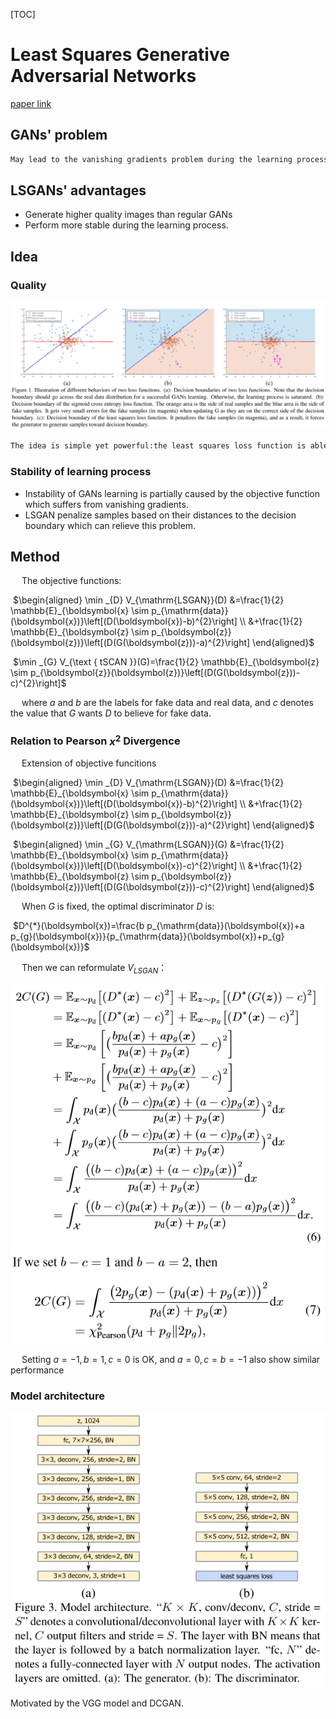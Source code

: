 [TOC]

# Least Squares Generative Adversarial Networks

[paper link](http://openaccess.thecvf.com/content_iccv_2017/html/Mao_Least_Squares_Generative_ICCV_2017_paper.html)

## GANs' problem

```latex
May lead to the vanishing gradients problem during the learning process.
```

## LSGANs'  advantages

- Generate higher quality images than regular GANs
- Perform more stable during the learning process.

## Idea
### Quality
![](https://github.com/heiretodemon/GAN/blob/master/LSGAN/1.png)

```latex
The idea is simple yet powerful:the least squares loss function is able to move the fake samples toward the decision boundary, because the least squares loss function penalizes samples that lie in a long way on the correct side of the decision boundary. As figure shows, the least squares loss function will penalize the fake samples and pull them toward the decision boundary even though they are correctly classified.
```

### Stability of learning process

- Instability of GANs learning is partially caused by the objective function which suffers from vanishing gradients.
- LSGAN penalize samples based on their distances to the decision boundary which can relieve this problem.

## Method
&emsp; The objective functions:

​                     $\begin{aligned} \min _{D} V_{\mathrm{LSGAN}}(D) &=\frac{1}{2} \mathbb{E}_{\boldsymbol{x} \sim p_{\mathrm{data}}(\boldsymbol{x})}\left[(D(\boldsymbol{x})-b)^{2}\right] \\ &+\frac{1}{2} \mathbb{E}_{\boldsymbol{z} \sim p_{\boldsymbol{z}}(\boldsymbol{z})}\left[(D(G(\boldsymbol{z}))-a)^{2}\right] \end{aligned}$

​                      $\min _{G} V_{\text { tSCAN }}(G)=\frac{1}{2} \mathbb{E}_{\boldsymbol{z} \sim p_{\boldsymbol{z}}(\boldsymbol{z})}\left[(D(G(\boldsymbol{z}))-c)^{2}\right]$

&emsp; where $a$ and $b$ are the labels for fake data and real data, and $c$ denotes the value that $G$ wants $D$ to believe for fake data.

### Relation to Pearson $x^2$ Divergence

&emsp; Extension of objective funcitions

​                          $\begin{aligned} \min _{D} V_{\mathrm{LSGAN}}(D) &=\frac{1}{2} \mathbb{E}_{\boldsymbol{x} \sim p_{\mathrm{data}}(\boldsymbol{x})}\left[(D(\boldsymbol{x})-b)^{2}\right] \\ &+\frac{1}{2} \mathbb{E}_{\boldsymbol{z} \sim p_{\boldsymbol{z}}(\boldsymbol{z})}\left[(D(G(\boldsymbol{z}))-a)^{2}\right] \end{aligned}$

​                          $\begin{aligned} \min _{G} V_{\mathrm{LSGAN}}(G) &=\frac{1}{2} \mathbb{E}_{\boldsymbol{x} \sim p_{\mathrm{data}}(\boldsymbol{x})}\left[(D(\boldsymbol{x})-c)^{2}\right] \\ &+\frac{1}{2} \mathbb{E}_{\boldsymbol{z} \sim p_{\boldsymbol{z}}(\boldsymbol{z})}\left[(D(G(\boldsymbol{z}))-c)^{2}\right] \end{aligned}$

&emsp; When $G$ is fixed, the optimal discriminator $D$ is:

​                           $D^{*}(\boldsymbol{x})=\frac{b p_{\mathrm{data}}(\boldsymbol{x})+a p_{g}(\boldsymbol{x})}{p_{\mathrm{data}}(\boldsymbol{x})+p_{g}(\boldsymbol{x})}​$

&emsp; Then we can reformulate $V_{LSGAN}​$ ：

![](https://github.com/heiretodemon/GAN/blob/master/LSGAN/2.png)

&emsp; Setting $a=-1,b=1, c=0$ is OK, and $a=0, c=b=-1$ also show similar performance

### Model architecture

![](https://github.com/heiretodemon/GAN/blob/master/LSGAN/3.png)

Motivated by the VGG model and DCGAN.
